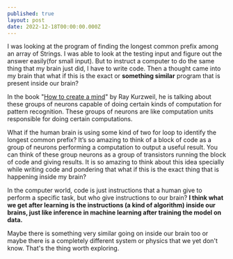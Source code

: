 ```yaml
---
published: true
layout: post
date: 2022-12-18T00:00:00.000Z
---
```


I was looking at the program of finding the longest common prefix among an array of Strings. I was able to look at the testing input and figure out the answer easily(for small input). But to instruct a computer to do the same thing that my brain just did, I have to write code. Then a thought came into my brain that what if this is the exact or **something similar** program that is present inside our brain?  

In the book "[How to create a mind](https://en.wikipedia.org/wiki/How_to_Create_a_Mind)" by Ray Kurzweil, he is talking about these groups of neurons capable of doing certain kinds of computation for pattern recognition. These groups of neurons are like computation units responsible for doing certain computations. 

What if the human brain is using some kind of two for loop to identify the longest common prefix? It’s so amazing to think of a block of code as a group of neurons performing a computation to output a useful result. You can think of these group neurons as a group of transistors running the block of code and giving results. It is so amazing to think about this idea specially while writing code and pondering that what if this is the exact thing that is happening inside my brain?
 

In the computer world, code is just instructions that a human give to perform a specific task, but who give instructions to our brain? **I think what we get after learning is the instructions (a kind of algorithm) inside our brains, just like inference in machine learning after training the model on data.**

Maybe there is something very similar going on inside our brain too or maybe there is a completely different system or physics that we yet don't know. That's the thing worth exploring.
